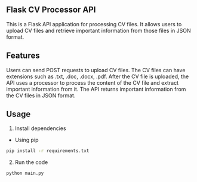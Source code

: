 ## Flask CV Processor API

This is a Flask API application for processing CV files. It allows users to upload CV files and retrieve important information from those files in JSON format.

## Features

Users can send POST requests to upload CV files. The CV files can have extensions such as .txt, .doc, .docx, .pdf.
After the CV file is uploaded, the API uses a processor to process the content of the CV file and extract important information from it. The API returns important information from the CV files in JSON format.

## Usage

1. Install dependencies

- Using pip

```bash
pip install -r requirements.txt
```

2. Run the code

```bash
python main.py
```
